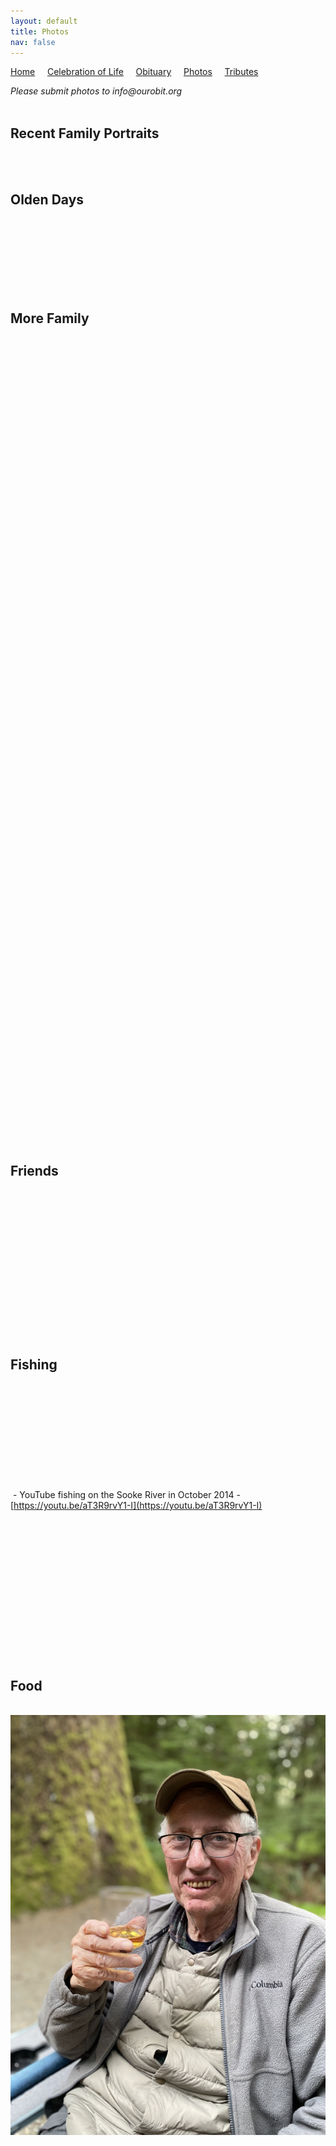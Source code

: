 ```yaml
---
layout: default
title: Photos
nav: false
---
```


[Home](./index) &nbsp;&nbsp;&nbsp;&nbsp;[Celebration of Life](./celebration)  &nbsp;&nbsp;&nbsp;&nbsp;[Obituary](./obituary)  &nbsp;&nbsp;&nbsp;&nbsp;[Photos](./photos)  &nbsp;&nbsp;&nbsp;&nbsp;[Tributes](./tributes)

_Please submit photos to info@ourobit.org_<br><br>

## Recent Family Portraits

<img src="./assets/rd_nov28_prom_050.png" alt=""/><br>
<img src="./assets/rd_nov28_prom_051.png" alt=""/><br>


## Olden Days

<img src="./assets/ronduncan001.png" alt=""/><br>
<img src="./assets/ronduncan033.png" alt=""/><br> 
<img src="./assets/ronduncan034.png" alt=""/><br>
<img src="./assets/ron_olddays001.png" alt=""/><br>
<img src="./assets/ron_olddays002.png" alt=""/><br>
<img src="./assets/ron_olddays003.png" alt=""/><br>
<img src="./assets/ron_olddays004.png" alt=""/><br>

## More Family

<img src="./assets/ronduncan015.png" alt=""/><br>
<img src="./assets/ronduncan003.png" alt=""/><br>
<img src="./assets/ronduncan009.png" alt=""/><br>
<img src="./assets/ronduncan010.png" alt=""/><br>
<img src="./assets/ronduncan029.png" alt=""/><br>
<img src="./assets/ronduncan030.png" alt=""/><br>
<img src="./assets/ronduncan032.png" alt=""/><br>
<img src="./assets/ronduncan038.png" alt=""/><br>
<img src="./assets/ronduncan039.png" alt=""/><br>
<img src="./assets/ronduncan024.png" alt=""/><br>
<img src="./assets/ronduncan046.png" alt=""/><br>
<img src="./assets/ronduncan047.png" alt=""/><br>
<img src="./assets/ronduncan048.png" alt=""/><br>
<img src="./assets/ronduncan049.png" alt=""/><br>
<img src="./assets/ronduncan050.png" alt=""/><br>
<img src="./assets/ronduncan054.png" alt=""/><br>
<img src="./assets/ronduncan055.png" alt=""/><br>
<img src="./assets/ronduncan058.png" alt=""/><br>
<img src="./assets/ronduncan059.png" alt=""/><br>
<img src="./assets/ronduncan060.png" alt=""/><br>
<img src="./assets/ronduncan045.png" alt=""/><br>
<img src="./assets/ronduncan017.png" alt=""/><br>
<img src="./assets/ronduncan018.png" alt=""/><br> 
<img src="./assets/ronduncan021.png" alt=""/><br>
<img src="./assets/ronduncan022.png" alt=""/><br>
<img src="./assets/ronduncan023.png" alt=""/><br> 
<img src="./assets/ronduncan025.png" alt=""/><br>
<img src="./assets/ronduncan002.png" alt=""/><br>
<img src="./assets/ronduncan056.png" alt=""/><br>
<img src="./assets/ronduncan008.png" alt=""/><br>
<img src="./assets/ronduncan051.png" alt=""/><br>
<img src="./assets/ronduncan052.png" alt=""/><br>
<img src="./assets/ronduncan053.png" alt=""/><br>
<img src="./assets/ronduncan031.png" alt=""/><br>
<img src="./assets/ronduncan016.png" alt=""/><br>
<img src="./assets/ronduncan040.png" alt=""/><br>
<img src="./assets/ronduncan061.png" alt=""/><br>
<img src="./assets/ronduncan027.png" alt=""/><br>
<img src="./assets/ron_family001.png" alt=""/><br>
<img src="./assets/ron_family002.png" alt=""/><br>
<img src="./assets/ron_family003.png" alt=""/><br>
<img src="./assets/ron_family004.png" alt=""/><br>
<img src="./assets/ron_family005.png" alt=""/><br>
<img src="./assets/ron_family006.png" alt=""/><br>
<img src="./assets/ron_family007.png" alt=""/><br>
<img src="./assets/rd_nov28_family_050.png" alt=""/><br>
<img src="./assets/rd_nov28_family_051.png" alt=""/><br>
<img src="./assets/rd_nov28_family_052.png" alt=""/><br>
<img src="./assets/rd_nov28_family_053.png" alt=""/><br>
<img src="./assets/rd_nov28_family_054.png" alt=""/><br>
<img src="./assets/rd_nov28_family_055.png" alt=""/><br>
<img src="./assets/rd_nov28_family_056.png" alt=""/><br>
<img src="./assets/rd_nov28_family_057.png" alt=""/><br>
<img src="./assets/rd_nov28_family_058.png" alt=""/><br>
<img src="./assets/rd_nov28_family_059.png" alt=""/><br>
<img src="./assets/rd_nov28_family_060.png" alt=""/><br>
<img src="./assets/rd_nov28_family_061.png" alt=""/><br>
<img src="./assets/rd_nov28_family_062.png" alt=""/><br>
<img src="./assets/rd_nov28_family_063.png" alt=""/><br>
<img src="./assets/rd_nov28_family_064.png" alt=""/><br>
<img src="./assets/rd_nov28_family_065.png" alt=""/><br>
<img src="./assets/rd_nov28_family_066.png" alt=""/><br>
<img src="./assets/rd_nov28_family_067.png" alt=""/><br>
<img src="./assets/rd_nov28_family_068.png" alt=""/><br>
<img src="./assets/rd_nov28_family_069.png" alt=""/><br>
<img src="./assets/rd_nov28_family_070.png" alt=""/><br>
<img src="./assets/rd_nov28_family_071.png" alt=""/><br>
<img src="./assets/rd_nov28_family_072.png" alt=""/><br>
<img src="./assets/rd_nov28_family_073.png" alt=""/><br>
<img src="./assets/rd_nov28_family_074.png" alt=""/><br>
<img src="./assets/rd_nov28_family_075.png" alt=""/><br>
<img src="./assets/rd_nov28_family_076.png" alt=""/><br>
<img src="./assets/rd_nov28_family_077.png" alt=""/><br>
<img src="./assets/rd_nov28_family_078.png" alt=""/><br>
<img src="./assets/rd_nov28_family_079.png" alt=""/><br>
<img src="./assets/rd_nov28_family_080.png" alt=""/><br>


## Friends

<img src="./assets/rd_nov28_friends_050.png" alt=""/><br>
<img src="./assets/rd_nov28_friends_051.png" alt=""/><br>
<img src="./assets/ronduncan043.png" alt=""/><br>
<img src="./assets/ronduncan044.png" alt=""/><br>
<img src="./assets/ronduncan026.png" alt=""/><br>
<img src="./assets/ron_friends001.png" alt=""/><br>
<img src="./assets/ron_friends002.png" alt=""/><br> 
<img src="./assets/ron_friends003.png" alt=""/><br> 
<img src="./assets/ron_friends004.png" alt=""/><br> 
<img src="./assets/ron_friends005.png" alt=""/><br> 
<img src="./assets/ron_friends006.png" alt=""/><br> 
<img src="./assets/ron_friends007.png" alt=""/><br> 
<img src="./assets/ron_friends008.png" alt=""/><br> 
<img src="./assets/ron_friends009.png" alt=""/><br>  

## Fishing

<img src="./assets/ronduncan004.png" alt=""/><br> 
<img src="./assets/ronduncan006.png" alt=""/><br>
<img src="./assets/ronduncan007.png" alt=""/><br>
<img src="./assets/ronduncan011.png" alt=""/><br>
<img src="./assets/ronduncan012.png" alt=""/><br>
<img src="./assets/ronduncan013.png" alt=""/><br>
<img src="./assets/ronduncan014.png" alt=""/><br> 
<img src="./assets/ronduncan035.png" alt=""/><br>
<img src="./assets/ronduncan062.png" alt=""/><br>
<img src="./assets/ronduncan042.png" alt=""/><br>
<img src="./assets/ronduncan063.png" alt=""/> - YouTube fishing on the Sooke River in October 2014 - [https://youtu.be/aT3R9rvY1-I](https://youtu.be/aT3R9rvY1-I)<br>
<img src="./assets/ron_fishing001.png" alt=""/><br>
<img src="./assets/ron_fishing002.png" alt=""/><br>
<img src="./assets/ron_fishing003.png" alt=""/><br>
<img src="./assets/ron_fishing004.png" alt=""/><br>
<img src="./assets/ron_fishing005.png" alt=""/><br>
<img src="./assets/ron_fishing006.png" alt=""/><br>
<img src="./assets/ron_fishing007.png" alt=""/><br>
<img src="./assets/rd_nov28_fishing_050.png" alt=""/><br>
<img src="./assets/rd_nov28_fishing_051.png" alt=""/><br>
<img src="./assets/rd_nov28_fishing_052.png" alt=""/><br>
<img src="./assets/rd_nov28_fishing_053.png" alt=""/><br>
<img src="./assets/rd_nov28_fishing_054.png" alt=""/><br>
<img src="./assets/rd_nov28_fishing_055.png" alt=""/><br>
<img src="./assets/rd_nov28_fishing_056.png" alt=""/><br>


## Food

<img src="./assets/rd_nov28_food_050.png" alt=""/><br>
<img src="./assets/ronduncan036.png" alt=""/><br>
<img src="./assets/ronduncan041.png" alt=""/><br>
<img src="./assets/ronduncan057.png" alt=""/><br>
<img src="./assets/ron_foodie001.png" alt=""/><br>
<img src="./assets/ron_foodie002.png" alt=""/><br>
<img src="./assets/ron_foodie003.png" alt=""/><br>
<img src="./assets/ron_foodie004.png" alt=""/><br>












